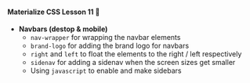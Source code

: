 #### Materialize CSS Lesson 11 :art:

- **Navbars (destop & mobile)**
  - `nav-wrapper` for wrapping the navbar elements
  - `brand-logo` for adding the brand logo for navbars
  - `right` and `left` to float the elements to the right / left respectively
  - `sidenav` for adding a sidenav when the screen sizes get smaller
  -  Using `javascript` to enable and make sidebars